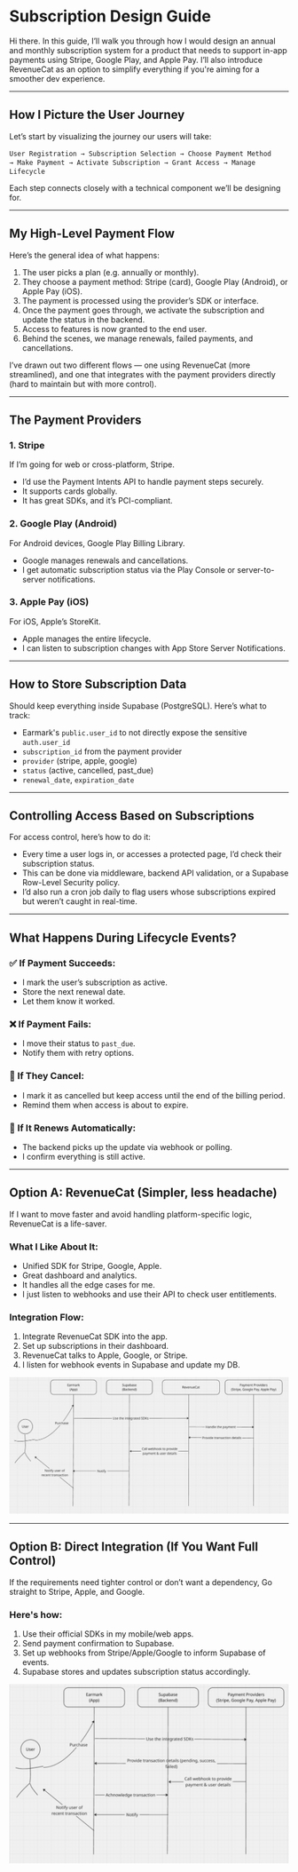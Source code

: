 # Subscription Design Guide

Hi there. In this guide, I’ll walk you through how I would design an annual and monthly subscription system for a product that needs to support in-app payments using Stripe, Google Play, and Apple Pay. I’ll also introduce RevenueCat as an option to simplify everything if you're aiming for a smoother dev experience.

---

## How I Picture the User Journey

Let’s start by visualizing the journey our users will take:

```
User Registration → Subscription Selection → Choose Payment Method
→ Make Payment → Activate Subscription → Grant Access → Manage Lifecycle
```

Each step connects closely with a technical component we’ll be designing for.

---

## My High-Level Payment Flow

Here’s the general idea of what happens:

1. The user picks a plan (e.g. annually or monthly).
2. They choose a payment method: Stripe (card), Google Play (Android), or Apple Pay (iOS).
3. The payment is processed using the provider’s SDK or interface.
4. Once the payment goes through, we activate the subscription and update the status in the backend.
5. Access to features is now granted to the end user.
6. Behind the scenes, we manage renewals, failed payments, and cancellations.

I’ve drawn out two different flows — one using RevenueCat (more streamlined), and one that integrates with the payment providers directly (hard to maintain but with more control).

---

## The Payment Providers

### 1. Stripe

If I’m going for web or cross-platform, Stripe.

- I’d use the Payment Intents API to handle payment steps securely.
- It supports cards globally.
- It has great SDKs, and it’s PCI-compliant.

### 2. Google Play (Android)

For Android devices, Google Play Billing Library.

- Google manages renewals and cancellations.
- I get automatic subscription status via the Play Console or server-to-server notifications.

### 3. Apple Pay (iOS)

For iOS, Apple’s StoreKit.

- Apple manages the entire lifecycle.
- I can listen to subscription changes with App Store Server Notifications.

---

## How to Store Subscription Data

Should keep everything inside Supabase (PostgreSQL). Here’s what to track:

- Earmark's `public.user_id` to not directly expose the sensitive `auth.user_id`
- `subscription_id` from the payment provider
- `provider` (stripe, apple, google)
- `status` (active, cancelled, past_due)
- `renewal_date`, `expiration_date`

---

## Controlling Access Based on Subscriptions

For access control, here’s how to do it:

- Every time a user logs in, or accesses a protected page, I’d check their subscription status.
- This can be done via middleware, backend API validation, or a Supabase Row-Level Security policy.
- I’d also run a cron job daily to flag users whose subscriptions expired but weren’t caught in real-time.

---

## What Happens During Lifecycle Events?

### ✅ If Payment Succeeds:
- I mark the user’s subscription as active.
- Store the next renewal date.
- Let them know it worked.

### ❌ If Payment Fails:
- I move their status to `past_due`.
- Notify them with retry options.

### 🛑 If They Cancel:
- I mark it as cancelled but keep access until the end of the billing period.
- Remind them when access is about to expire.

### 🔁 If It Renews Automatically:
- The backend picks up the update via webhook or polling.
- I confirm everything is still active.

---

## Option A: RevenueCat (Simpler, less headache)

If I want to move faster and avoid handling platform-specific logic, RevenueCat is a life-saver.

### What I Like About It:
- Unified SDK for Stripe, Google, Apple.
- Great dashboard and analytics.
- It handles all the edge cases for me.
- I just listen to webhooks and use their API to check user entitlements.

### Integration Flow:
1. Integrate RevenueCat SDK into the app.
2. Set up subscriptions in their dashboard.
3. RevenueCat talks to Apple, Google, or Stripe.
4. I listen for webhook events in Supabase and update my DB.

![RevenueCat Flow](./screenshots/task3/RevenueCat.png)

---

## Option B: Direct Integration (If You Want Full Control)

If the requirements need tighter control or don’t want a dependency, Go straight to Stripe, Apple, and Google.

### Here's how:
1. Use their official SDKs in my mobile/web apps.
2. Send payment confirmation to Supabase.
3. Set up webhooks from Stripe/Apple/Google to inform Supabase of events.
4. Supabase stores and updates subscription status accordingly.

![Direct Integration Flow](./screenshots/task3/Vanilla.png)
